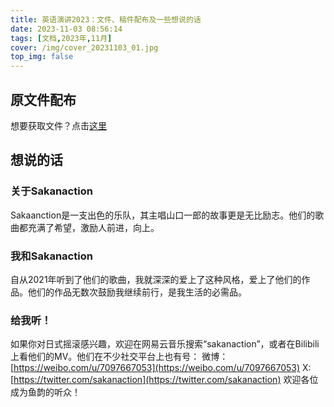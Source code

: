 ```yaml
---
title: 英语演讲2023：文件、稿件配布及一些想说的话
date: 2023-11-03 08:56:14
tags: [文档,2023年,11月]
cover: /img/cover_20231103_01.jpg
top_img: false
---
```


## 原文件配布

想要获取文件？点击[这里](/file/英语演讲2023.zip)

## 想说的话

### 关于Sakanaction

Sakaanction是一支出色的乐队，其主唱山口一郎的故事更是无比励志。他们的歌曲都充满了希望，激励人前进，向上。

### 我和Sakanaction

自从2021年听到了他们的歌曲，我就深深的爱上了这种风格，爱上了他们的作品。他们的作品无数次鼓励我继续前行，是我生活的必需品。

### 给我听！

如果你对日式摇滚感兴趣，欢迎在网易云音乐搜索“sakanaction”，或者在Bilibili上看他们的MV。他们在不少社交平台上也有号：
微博：[https://weibo.com/u/7097667053](https://weibo.com/u/7097667053)
X: [https://twitter.com/sakanaction](https://twitter.com/sakanaction)
欢迎各位成为鱼韵的听众！
